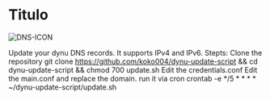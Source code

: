 # Titulo

![DNS-ICON](https://itigic.com/wp-content/uploads/2019/12/dns.jpg)

Update your dynu DNS records. It supports IPv4 and IPv6.
Stepts:
Clone the repository
git clone https://github.com/koko004/dynu-update-script && cd dynu-update-script && chmod 700 update.sh
Edit the credentials.conf
Edit the main.conf and replace the domain.
run it via cron
   crontab -e 
   */5 * * * * ~/dynu-update-script/update.sh


